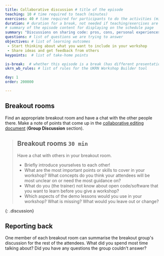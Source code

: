 ```yaml
---
title: Collaborative discussion # title of the episode
teaching: 10 # time required to teach (minutes)
exercises: 40 # time required for participants to do the activities (minutes)
duration: # duration for a break, not needed if teaching/exercises are present (minutes)
# summary of the episode content for displaying on the schedule page
summary: "Discussions on sharing code: pros, cons, personal experiences."
questions: # list of questions we are trying to answer
objectives: # list of learning outcomes
 - Start thinking about what you want to include in your workshop
 - Share ideas and get feedback from others
keypoints:  # list of take-home points

is-break:  # whether this episode is a break (has different presentation)
ukrn_wb_rules: # list of rules for the UKRN Workshop Builder tool

day: 1
order: 200000

---
```


## Breakout rooms

Find an appropriate breakout room and have a chat with the other people there.
Make a note of points that come up in the <a href="{{ site.collaborative_notes }}" target="_blank">collaborative editing document</a> (**Group Discussion** section).

> ## Breakout rooms `30 min`
> Have a chat with others in your breakout room. 
> - Briefly introduce yourselves to each other!
> - What are the most important points or skills to cover in your workshop? What concepts do you think your attendees will be most unclear on or need the most guidance on?
> - What do you (the trainer) not know about open code/software that you want to learn before you give a workshop?
> - Which aspects of the demo lessons would you use in your workshop? What is missing? What would you leave out or change?
> 
{: .discussion}

## Reporting back

One member of each breakout room can summarise the breakout group's discussion for the rest of the attendees.
What did you spend most time talking about?
Did you have any questions the group couldn't answer?
